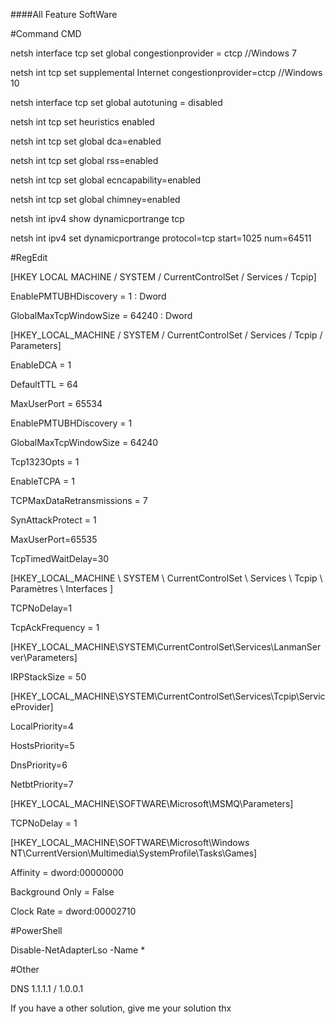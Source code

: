 ####All Feature SoftWare

#Command CMD

netsh interface tcp set global congestionprovider = ctcp //Windows 7 

netsh int tcp set supplemental Internet congestionprovider=ctcp //Windows 10

netsh interface tcp set global autotuning = disabled

netsh int tcp set heuristics enabled

netsh int tcp set global dca=enabled

netsh int tcp set global rss=enabled

netsh int tcp set global ecncapability=enabled

netsh int tcp set global chimney=enabled

netsh int ipv4 show dynamicportrange tcp

netsh int ipv4 set dynamicportrange protocol=tcp start=1025 num=64511 

#RegEdit

[HKEY LOCAL MACHINE / SYSTEM / CurrentControlSet / Services / Tcpip]

EnablePMTUBHDiscovery = 1 : Dword

GlobalMaxTcpWindowSize = 64240 : Dword

[HKEY_LOCAL_MACHINE / SYSTEM / CurrentControlSet / Services / Tcpip / Parameters]

EnableDCA = 1

DefaultTTL = 64

MaxUserPort = 65534

EnablePMTUBHDiscovery  =  1

GlobalMaxTcpWindowSize = 64240

Tcp1323Opts = 1

EnableTCPA = 1

TCPMaxDataRetransmissions = 7

SynAttackProtect = 1

MaxUserPort=65535

TcpTimedWaitDelay=30

[HKEY_LOCAL_MACHINE \ SYSTEM \ CurrentControlSet \ Services \ Tcpip \ Paramètres \ Interfaces ]

TCPNoDelay=1

TcpAckFrequency = 1

[HKEY_LOCAL_MACHINE\SYSTEM\CurrentControlSet\Services\LanmanServer\Parameters]

IRPStackSize = 50

[HKEY_LOCAL_MACHINE\SYSTEM\CurrentControlSet\Services\Tcpip\ServiceProvider]

LocalPriority=4 

HostsPriority=5

DnsPriority=6

NetbtPriority=7

[HKEY_LOCAL_MACHINE\SOFTWARE\Microsoft\MSMQ\Parameters]

TCPNoDelay = 1

[HKEY_LOCAL_MACHINE\SOFTWARE\Microsoft\Windows NT\CurrentVersion\Multimedia\SystemProfile\Tasks\Games]

Affinity = dword:00000000

Background Only = False

Clock Rate = dword:00002710

#PowerShell

Disable-NetAdapterLso -Name *

#Other

DNS 1.1.1.1 / 1.0.0.1


If you have a other solution, give me your solution thx
